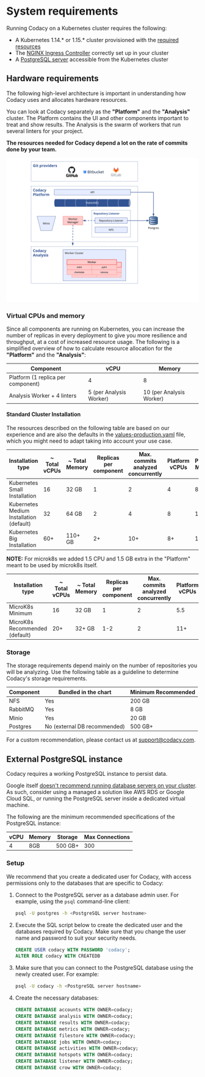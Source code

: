 # System requirements

Running Codacy on a Kubernetes cluster requires the following:

-   A Kubernetes 1.14.\* or 1.15.\* cluster provisioned with the [required resources](#hardware-requirements)
-   The [NGINX Ingress Controller](https://github.com/helm/charts/tree/master/stable/nginx-ingress) correctly set up in your cluster
-   A [PostgreSQL server](#postgresql-server-setup) accessible from the Kubernetes cluster

## Hardware requirements

The following high-level architecture is important in understanding how Codacy uses and allocates hardware resources.

You can look at Codacy separately as the **"Platform"** and the **"Analysis"** cluster. The Platform contains the UI and other
components important to treat and show results. The Analysis is the swarm of workers that run several linters for
your project.

**The resources needed for Codacy depend a lot on the rate of commits done by your team.**

!["High Level Architecture"](<./images/High Level Architecture - Analysis II.svg> "High Level Architecture")

### Virtual CPUs and memory

Since all components are running on Kubernetes, you can increase the number of replicas in every deployment to give you more resilience and throughput, at a cost of increased resource usage. The following is a simplified overview of how to calculate resource allocation for the **"Platform"** and the **"Analysis"**:

| Component                          | vCPU                    | Memory                   |
| ---------------------------------- | ----------------------- | ------------------------ |
| Platform (1 replica per component) | 4                       | 8                        |
| Analysis Worker + 4 linters        | 5 (per Analysis Worker) | 10 (per Analysis Worker) |

#### Standard Cluster Installation

The resources described on the following table are based on our experience and are also the defaults in the [values-production.yaml](https://raw.githubusercontent.com/codacy/chart/master/codacy/values-production.yaml) file, which you might need to adapt taking into account your use case.

| Installation type                        | ~ Total vCPUs | ~ Total Memory | Replicas per component | Max. commits analyzed concurrently | Platform vCPUs | Platform Memory | Analysis Workers vCPUs | Analysis Workers Memory |
| ---------------------------------------- | ------------- | -------------- | ---------------------- | ---------------------------------- | -------------- | --------------- | ---------------------- | ----------------------- |
| Kubernetes Small Installation            | 16            | 32 GB          | 1                      | 2                                  | 4              | 8 GB            | 10                     | 20 GB                   |
| Kubernetes Medium Installation (default) | 32            | 64 GB          | 2                      | 4                                  | 8              | 16 GB           | 20                     | 40 GB                   |
| Kubernetes Big Installation              | 60+           | 110+ GB        | 2+                     | 10+                                | 8+             | 16+ GB          | 50+                    | 100+ GB                 |

**NOTE:**
For microk8s we added 1.5 CPU and 1.5 GB extra in the "Platform" meant to be used by microk8s itself.

| Installation type              | ~ Total vCPUs | ~ Total Memory | Replicas per component | Max. commits analyzed concurrently | Platform vCPUs | Platform Memory | Analysis Workers vCPUs | Analysis Workers Memory |
| ------------------------------ | ------------- | -------------- | ---------------------- | ---------------------------------- | -------------- | --------------- | ---------------------- | ----------------------- |
| MicroK8s Minimum               | 16            | 32 GB          | 1                      | 2                                  | 5.5            | 9.5 GB          | 10                     | 20 GB                   |
| MicroK8s Recommended (default) | 20+           | 32+ GB         | 1-2                    | 2                                  | 11+            | 20+ GB          | 10                     | 20 GB                   |

### Storage

The storage requirements depend mainly on the number of repositories you will be analyzing.
Use the following table as a guideline to determine Codacy's storage requirements.

| Component | Bundled in the chart         | Minimum Recommended |
| --------- | ---------------------------- | ------------------- |
| NFS       | Yes                          | 200 GB              |
| RabbitMQ  | Yes                          | 8 GB                |
| Minio     | Yes                          | 20 GB               |
| Postgres  | No (external DB recommended) | 500 GB+             |

For a custom recommendation, please contact us at [support@codacy.com](mailto://support@codacy.com).

## External PostgreSQL instance

Codacy requires a working PostgreSQL instance to persist data.

Google itself [doesn't recommend running database servers on your cluster](https://cloud.google.com/blog/products/databases/to-run-or-not-to-run-a-database-on-kubernetes-what-to-consider). As such, consider using a managed a solution like AWS RDS or Google Cloud SQL, or running the PostgreSQL server inside a dedicated virtual machine.

The following are the minimum recommended specifications of the PostgreSQL instance:

| vCPU | Memory | Storage | Max Connections |
| ---- | ------ | ------- | --------------- |
| 4    | 8GB    | 500 GB+ | 300             |

### Setup

We recommend that you create a dedicated user for Codacy, with access permissions only to the databases that are specific to Codacy:

1.  Connect to the PostgreSQL server as a database admin user. For example, using the `psql` command-line client:

    ```bash
    psql -U postgres -h <PostgreSQL server hostname>
    ```

2.  Execute the SQL script below to create the dedicated user and the databases required by Codacy. Make sure that you change the user name and password to suit your security needs.

    ```sql
    CREATE USER codacy WITH PASSWORD 'codacy';
    ALTER ROLE codacy WITH CREATEDB
    ```

3.  Make sure that you can connect to the PostgreSQL database using the newly created user. For example:

    ```bash
    psql -U codacy -h <PostgreSQL server hostname>
    ```

4.  Create the necessary databases:

    ```sql
    CREATE DATABASE accounts WITH OWNER=codacy;
    CREATE DATABASE analysis WITH OWNER=codacy;
    CREATE DATABASE results WITH OWNER=codacy;
    CREATE DATABASE metrics WITH OWNER=codacy;
    CREATE DATABASE filestore WITH OWNER=codacy;
    CREATE DATABASE jobs WITH OWNER=codacy;
    CREATE DATABASE activities WITH OWNER=codacy;
    CREATE DATABASE hotspots WITH OWNER=codacy;
    CREATE DATABASE listener WITH OWNER=codacy;
    CREATE DATABASE crow WITH OWNER=codacy;
    ```
